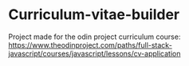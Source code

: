 # Curriculum-vitae-builder
Project made for the odin project curriculum course: https://www.theodinproject.com/paths/full-stack-javascript/courses/javascript/lessons/cv-application
